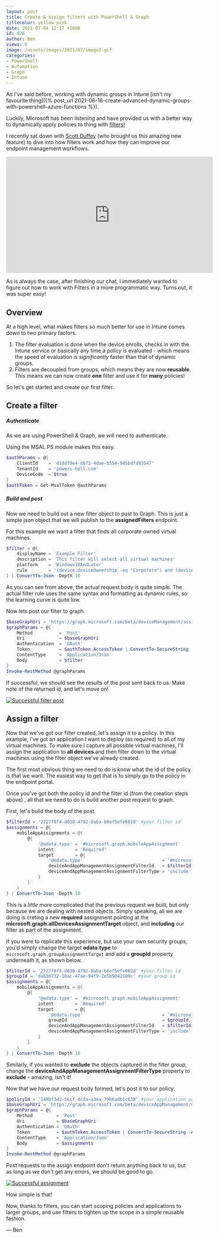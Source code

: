 ```yaml
---
layout: post
title: Create & assign filters with PowerShell & Graph
titlecolor: yellow-pink
date: 2021-07-04 12:17 +1000
id: 026
author: Ben
views: 0
image: /assets/images/2021/07/image2.gif
categories:
- PowerShell
- Automation
- Graph
- Intune
---
```


As I've said before, working with dynamic groups in Intune [isn't my favourite thing]({% post_url 2021-06-16-create-advanced-dynamic-groups-with-powershell-azure-functions %}).

Luckily, Microsoft has been listening and have provided us with a better way to dynamically apply policies to thing with [filters!](https://docs.microsoft.com/en-us/mem/intune/fundamentals/filters)

<!--more-->

I recently sat down with [Scott Duffey](https://twitter.com/scottduf) (who brought us this amazing new feature) to dive into how filters work and how they can improve our endpoint management workflows.

<div class="video-container">
<iframe width="560" height="315" src="https://www.youtube.com/embed/_UuMfbvY8hw" title="YouTube video player" frameborder="0" allow="accelerometer; autoplay; clipboard-write; encrypted-media;" allowfullscreen></iframe>
</div>

As is always the case, after finishing our chat, I immediately wanted to figure out how to work with Filters in a more programmatic way. Turns out, it was super easy!

## Overview

At a high level, what makes filters so much better for use in Intune comes down to two primary factors.

1. The filter evaluation is done when the device enrolls, checks in with the Intune service or basically any time a policy is evaluated - which means the speed of evaluation is *significantly* faster than that of dynamic groups.
2. Filters are decoupled from groups, which means they are now **reusable**. This means we can now create **one** filter and use it for **many** policies!

So let's get started and create our first filter.

## Create a filter

##### Authenticate

As we are using PowerShell & Graph, we will need to authenticate.

Using the MSAL.PS module makes this easy.

```PowerShell
$authParams = @{
    ClientId    = 'd1ddf0e4-d672-4dae-b554-9d5bdfd93547'
    TenantId    = 'powers-hell.com'
    DeviceCode  = $true
}
$authToken = Get-MsalToken @authParams
```

##### Build and post

Now we need to build out a new filter object to post to Graph. This is just a simple json object that we will publish to the **assignedFilters** endpoint.

For this example we want a filter that finds all corporate owned virtual machines.

```PowerShell
$filter = @{
    displayName = 'Example Filter'
    description = 'This filter will select all virtual machines'
    platform    = 'Windows10AndLater'
    rule        = '(device.deviceOwnership -eq "Corporate") and (device.model -startsWith "Virtual Machine")'
} | ConvertTo-Json -Depth 10
```
As you can see from above, the actual request body is quite simple. The actual filter rule uses the same syntax and formatting as dynamic rules, so the learning curve is quite low.

Now lets post our filter to graph.

```PowerShell
$baseGraphUri = 'https://graph.microsoft.com/beta/deviceManagement/assignmentFilters'
$graphParams = @{
    Method          = 'Post'
    Uri             = $baseGraphUri
    Authentication  = 'OAuth'
    Token           = $authToken.AccessToken | ConvertTo-SecureString -AsPlainText -Force
    ContentType     = 'Application/Json'
    Body            = $filter
}
Invoke-RestMethod @graphParams
```

If successful, we should see the results of the post sent back to us. Make note of the returned id, and let's move on!

[![Successful filter post](/assets/images/2021/07/image1.gif)](/assets/images/2021/07/image1.gif "Successful filter post")

## Assign a filter

Now that we've got our filter created, let's assign it to a policy. In this example, I've got an application I want to deploy (as required) to all of my virtual machines. To make sure I capture all possible virtual machines, I'll assign the application to **all devices** and then filter down to the virtual machines using the filter object we've already created.

The first most obvious thing we need to do is know what the id of the policy is that we want. The easiest way to get that is to simply go to the policy in the endpoint portal.

Once you've got both the policy id and the filter id (from the creation steps above) , all that we need to do is build another post request to graph.

First, let's build the body of the post.

```PowerShell
$filterId = '2727f0f4-d030-4792-8aba-b6ef5efe602d' #your filter id
$assignments = @{
    mobileAppAssignments = @(
        @{
            '@odata.type' = '#microsoft.graph.mobileAppAssignment'
            intent        = 'Required'
            target        = @{
                '@odata.type'                              = '#microsoft.graph.allDevicesAssignmentTarget'
                deviceAndAppManagementAssignmentFilterId   = $filterId
                deviceAndAppManagementAssignmentFilterType = 'include'
            }
        }
    )
} | ConvertTo-Json -Depth 10
```

This is a *little* more complicated that the previous request we built, but only because we are dealing with nested objects. Simply speaking, all we are doing is creting a new **required** assignment pointing at the **microsoft.graph.allDevicesAssignmentTarget** object, and **including** our filter as part of the assignment.

If you were to replicate this experience, but use your own security groups, you'd simply change the target **odata.type** to `microsoft.graph.groupAssignmentTarget` and add a **groupId** property underneath it, as shown below.

```PowerShell
$filterId = '2727f0f4-d030-4792-8aba-b6ef5efe602d' #your filter id
$groupId = 'da630732-10ac-47ae-94f9-2e5b9042109c' #your group id
$assignments = @{
    mobileAppAssignments = @(
        @{
            '@odata.type' = '#microsoft.graph.mobileAppAssignment'
            intent        = 'Required'
            target        = @{
                '@odata.type'                              = '#microsoft.graph.groupAssignmentTarget',
                groupId                                    = $groupId,
                deviceAndAppManagementAssignmentFilterId   = $filterId
                deviceAndAppManagementAssignmentFilterType = 'include'
            }
        }
    )
} | ConvertTo-Json -Depth 10
```

Similarly, if you wanted to **exclude** the objects captured in the filter group, change the **deviceAndAppManagementAssignmentFilterType** property to **exclude** - amazing, isn't it!

Now that we have our request body formed, let's post it to our policy.

```PowerShell
$policyId = '149bf3d2-56cf-4cda-a3ea-79b6adb1c638' #your application policy id
$baseGraphUri = 'https://graph.microsoft.com/beta/deviceAppManagement/mobileApps/{0}/assign' -f $policyId
$graphParams = @{
    Method         = 'Post'
    Uri            = $baseGraphUri
    Authentication = 'OAuth'
    Token          = $authToken.AccessToken | ConvertTo-SecureString -AsPlainText -Force
    ContentType    = 'Application/Json'
    Body           = $assignments
}
Invoke-RestMethod @graphParams
```

Post requests to the assign endpoint don't return anything back to us, but as long as we don't get any errors, we should be good to go.

[![Successful assignment](/assets/images/2021/07/image2.gif)](/assets/images/2021/07/image2.gif "Successful assignment")

How simple is that!

Now, thanks to filters, you can start scoping policies and applications to larger groups, and use filters to tighten up the scope in a simple reusable fashion.

— Ben
